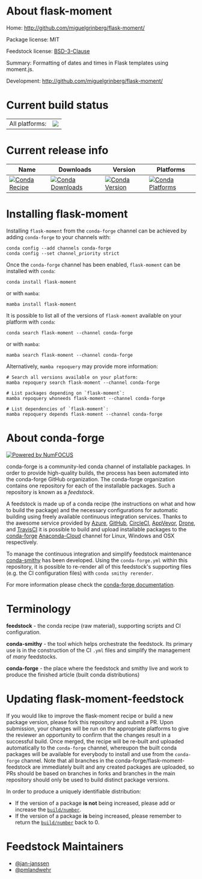 About flask-moment
==================

Home: http://github.com/miguelgrinberg/flask-moment/

Package license: MIT

Feedstock license: [BSD-3-Clause](https://github.com/conda-forge/flask-moment-feedstock/blob/main/LICENSE.txt)

Summary: Formatting of dates and times in Flask templates using moment.js.

Development: http://github.com/miguelgrinberg/flask-moment/

Current build status
====================


<table><tr><td>All platforms:</td>
    <td>
      <a href="https://dev.azure.com/conda-forge/feedstock-builds/_build/latest?definitionId=5901&branchName=main">
        <img src="https://dev.azure.com/conda-forge/feedstock-builds/_apis/build/status/flask-moment-feedstock?branchName=main">
      </a>
    </td>
  </tr>
</table>

Current release info
====================

| Name | Downloads | Version | Platforms |
| --- | --- | --- | --- |
| [![Conda Recipe](https://img.shields.io/badge/recipe-flask--moment-green.svg)](https://anaconda.org/conda-forge/flask-moment) | [![Conda Downloads](https://img.shields.io/conda/dn/conda-forge/flask-moment.svg)](https://anaconda.org/conda-forge/flask-moment) | [![Conda Version](https://img.shields.io/conda/vn/conda-forge/flask-moment.svg)](https://anaconda.org/conda-forge/flask-moment) | [![Conda Platforms](https://img.shields.io/conda/pn/conda-forge/flask-moment.svg)](https://anaconda.org/conda-forge/flask-moment) |

Installing flask-moment
=======================

Installing `flask-moment` from the `conda-forge` channel can be achieved by adding `conda-forge` to your channels with:

```
conda config --add channels conda-forge
conda config --set channel_priority strict
```

Once the `conda-forge` channel has been enabled, `flask-moment` can be installed with `conda`:

```
conda install flask-moment
```

or with `mamba`:

```
mamba install flask-moment
```

It is possible to list all of the versions of `flask-moment` available on your platform with `conda`:

```
conda search flask-moment --channel conda-forge
```

or with `mamba`:

```
mamba search flask-moment --channel conda-forge
```

Alternatively, `mamba repoquery` may provide more information:

```
# Search all versions available on your platform:
mamba repoquery search flask-moment --channel conda-forge

# List packages depending on `flask-moment`:
mamba repoquery whoneeds flask-moment --channel conda-forge

# List dependencies of `flask-moment`:
mamba repoquery depends flask-moment --channel conda-forge
```


About conda-forge
=================

[![Powered by
NumFOCUS](https://img.shields.io/badge/powered%20by-NumFOCUS-orange.svg?style=flat&colorA=E1523D&colorB=007D8A)](https://numfocus.org)

conda-forge is a community-led conda channel of installable packages.
In order to provide high-quality builds, the process has been automated into the
conda-forge GitHub organization. The conda-forge organization contains one repository
for each of the installable packages. Such a repository is known as a *feedstock*.

A feedstock is made up of a conda recipe (the instructions on what and how to build
the package) and the necessary configurations for automatic building using freely
available continuous integration services. Thanks to the awesome service provided by
[Azure](https://azure.microsoft.com/en-us/services/devops/), [GitHub](https://github.com/),
[CircleCI](https://circleci.com/), [AppVeyor](https://www.appveyor.com/),
[Drone](https://cloud.drone.io/welcome), and [TravisCI](https://travis-ci.com/)
it is possible to build and upload installable packages to the
[conda-forge](https://anaconda.org/conda-forge) [Anaconda-Cloud](https://anaconda.org/)
channel for Linux, Windows and OSX respectively.

To manage the continuous integration and simplify feedstock maintenance
[conda-smithy](https://github.com/conda-forge/conda-smithy) has been developed.
Using the ``conda-forge.yml`` within this repository, it is possible to re-render all of
this feedstock's supporting files (e.g. the CI configuration files) with ``conda smithy rerender``.

For more information please check the [conda-forge documentation](https://conda-forge.org/docs/).

Terminology
===========

**feedstock** - the conda recipe (raw material), supporting scripts and CI configuration.

**conda-smithy** - the tool which helps orchestrate the feedstock.
                   Its primary use is in the construction of the CI ``.yml`` files
                   and simplify the management of *many* feedstocks.

**conda-forge** - the place where the feedstock and smithy live and work to
                  produce the finished article (built conda distributions)


Updating flask-moment-feedstock
===============================

If you would like to improve the flask-moment recipe or build a new
package version, please fork this repository and submit a PR. Upon submission,
your changes will be run on the appropriate platforms to give the reviewer an
opportunity to confirm that the changes result in a successful build. Once
merged, the recipe will be re-built and uploaded automatically to the
`conda-forge` channel, whereupon the built conda packages will be available for
everybody to install and use from the `conda-forge` channel.
Note that all branches in the conda-forge/flask-moment-feedstock are
immediately built and any created packages are uploaded, so PRs should be based
on branches in forks and branches in the main repository should only be used to
build distinct package versions.

In order to produce a uniquely identifiable distribution:
 * If the version of a package **is not** being increased, please add or increase
   the [``build/number``](https://docs.conda.io/projects/conda-build/en/latest/resources/define-metadata.html#build-number-and-string).
 * If the version of a package **is** being increased, please remember to return
   the [``build/number``](https://docs.conda.io/projects/conda-build/en/latest/resources/define-metadata.html#build-number-and-string)
   back to 0.

Feedstock Maintainers
=====================

* [@jan-janssen](https://github.com/jan-janssen/)
* [@pmlandwehr](https://github.com/pmlandwehr/)


